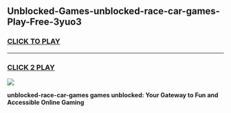 
## Unblocked-Games-unblocked-race-car-games-Play-Free-3yuo3
<h3>
<a href="https://premium76.site?title=unblocked-race-car-games&ref=18A">CLICK TO PLAY</a></h3>
<hr>

<h3>
<a href="https://premium76.site?title=unblocked-race-car-games&ref=18A">CLICK 2 PLAY</a>
  
</h3>

<a href="https://premium76.site?title=unblocked-race-car-games&ref=18A"><img src="https://clearcache.store/games.png"></a>


**unblocked-race-car-games games unblocked: Your Gateway to Fun and Accessible Online Gaming**
